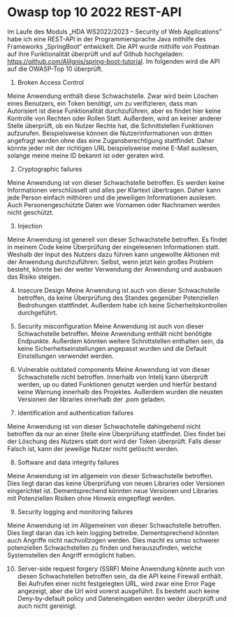 # Owasp top 10 2022 REST-API

Im Laufe des Moduls „HDA WS2022/2023 – Security of Web Applications” habe ich eine REST-API in der Programmiersprache Java mithilfe des Frameworks „SpringBoot“ entwickelt. Die API wurde mithilfe von Postman auf ihre Funktionalität überprüft und auf Github hochgeladen: https://github.com/AliIgnis/spring-boot-tutorial.  Im folgenden wird die API auf die OWASP-Top 10 überprüft.

1.	Broken Access Control

Meine Anwendung enthält diese Schwachstelle. Zwar wird beim Löschen eines Benutzers, ein Token benötigt, um zu verifizieren, dass man Autorisiert ist diese Funktionalität durchzuführen, aber es findet hier keine Kontrolle von Rechten oder Rollen Statt. Außerdem, wird an keiner anderer Stelle überprüft, ob ein Nutzer Rechte hat, die Schnittstellen Funktionen aufzurufen. Beispielsweise können die Nutzerinformationen von dritten angefragt werden ohne das eine Zugansberechtigung stattfindet. Daher könnte jeder mit der richtigen URL beispielsweise meine E-Mail auslesen, solange meine meine ID bekannt ist oder geraten wird.

2.	Cryptographic failures

Meine Anwendung ist von dieser Schwachstelle betroffen. Es werden keine Informationen verschlüsselt und alles per Klartext übertragen. Daher kann jede Person einfach mithören und die jeweiligen Informationen auslesen. Auch Personengeschützte Daten wie Vornamen oder Nachnamen werden nicht geschützt.


3.	Injection

Meine Anwendung ist generell von dieser Schwachstelle betroffen. Es findet in meinem Code keine Überprüfung der eingelesenen Informationen statt. Weshalb der Input des Nutzers dazu führen kann ungewollte Aktionen mit der Anwendung durchzuführen. Selbst, wenn jetzt kein großes Problem besteht, könnte bei der weiter Verwendung der Anwendung und ausbauen das Risiko steigen.


4.	Insecure Design
      Meine Anwendung ist auch von dieser Schwachstelle betroffen, da keine Überprüfung des Standes gegenüber Potenziellen Bedrohungen stattfindet. Außerdem habe ich keine Sicherheitskontrollen durchgeführt.

5.	Security misconfiguration
      Meine Anwendung ist auch von dieser Schwachstelle betroffen. Meine Anwendung enthält nicht benötigte Endpunkte. Außerdem könnten weitere Schnittstellen enthalten sein, da keine Sicherheitseinstellungen angepasst wurden und die Default Einstellungen verwendet werden.

6.	Vulnerable outdated components
      Meine Anwendung ist von dieser Schwachstelle nicht betroffen. Innerhalb von Intelij kann überprüft werden, up ou dated Funktionen genutzt werden und hierfür bestand keine Warnung innerhalb des Projektes. Außerdem wurden die neusten Versionen der libraries innerhalb der .pom geladen.

7.	Identification and authentication failures

Meine Anwendung ist von dieser Schwachstelle dahingehend nicht betroffen da nur an einer Stelle eine Überprüfung stattfindet. Dies findet bei der Löschung des Nutzers statt dort wird der Token überprüft. Falls dieser Falsch ist, kann der jeweilige Nutzer nicht gelöscht werden.

8.	Software and data integrity failures

Meine Anwendung ist im allgemein von dieser Schwachstelle betroffen. Dies liegt daran das keine Überprüfung von neuen Libraries oder Versionen eingerichtet ist. Dementsprechend könnten neue Versionen und Libraries mit Potenziellen Risiken ohne Hinweis eingepflegt werden.

9.	Security logging and monitoring failures

Meine Anwendung ist im Allgemeinen von dieser Schwachstelle betroffen. Dies liegt daran das ich kein logging betreibe. Dementsprechend könnten auch Angriffe nicht nachvollzogen werden. Dies macht es umso schwerer potenziellen Schwachstellen zu finden und herauszufinden, welche Systemstellen den Angriff ermöglicht haben.

10.	Server-side request forgery (SSRF)
       Meine Anwendung könnte auch von diesen Schwachstellen betroffen sein, da die API keine Firewall enthält. Bei Aufrufen einer nicht festgelegten URL, wird zwar eine Error Page angezeigt, aber die Url wird vorerst ausgeführt. Es besteht auch keine Deny-by-default policy und Dateneingaben werden weder überprüft und auch nicht gereinigt.

